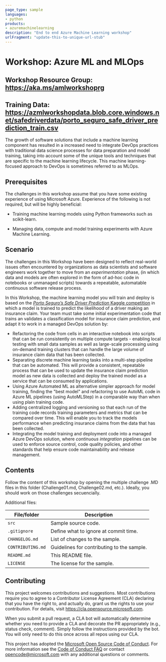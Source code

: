 ```yaml
---
page_type: sample
languages:
- python
products:
- azuremachinelearning
description: "End to end Azure Machine Learning workshop"
urlFragment: "update-this-to-unique-url-stub"
---
```


# Workshop: Azure ML and MLOps 

## Workshop Resource Group: https://aka.ms/amlworkshoprg
## Training Data: https://azmlworkshopdata.blob.core.windows.net/safedriverdata/porto_seguro_safe_driver_prediction_train.csv

The growth of software solutions that include a machine learning component has resulted in a increased need to integrate DevOps practices with traditional data science processes for data preparation and model training, taking into account some of the unique tools and techniques that are specific to the machine learning lifecycle. This machine learning-focused approach to DevOps is sometimes referred to as MLOps.



## Prerequisites

The challenges in this workshop assume that you have some existing experience of using Microsoft Azure. Experience of the following is not required, but will be highly beneficial:

- Training machine learning models using Python frameworks such as scikit-learn.

- Managing data, compute and model training experiments with Azure Machine Learning.

## Scenario

The challenges in this Workshop have been designed to reflect real-world issues often encountered by organizations as data scientists and software engineers work together to move from an *experimentation* phase, (in which data and models are often explored in the form of ad-hoc code in notebooks or unmanaged scripts) towards a repeatable, automatable continuous software release process.

In this Workshop, the machine learning model you will train and deploy is based on the  [*Porto Seguro’s Safe Driver Prediction* Kaggle competition](https://www.kaggle.com/c/porto-seguro-safe-driver-prediction) in which a model is trained to predict the likelihood of a driver making an insurance claim. Your team must take some initial experimentation code that trains an validates a classification model for insurance claim prediction, and adapt it to work in a managed DevOps solution by:

- Refactoring the code from cells in an interactive notebook into scripts that can be run consistently on multiple compute targets - enabling local testing with small data samples as well as large-scale processing using on-demand training clusters that can handle the large volume of insurance claim data that has been collected. 
- Separating discrete machine learning tasks into a multi-step pipeline that can be automated. This will provide a consistent, repeatable process that can be used to update the insurance claim prediction model as new data is collected and deploy the trained model as a service that can be consumed by applications.
- Using Azure Automated ML as alternative simpler approach for model training, finding the "best model" and refactoring to use AutoML code in Azure ML pipelines (using AutoMLStep) in a comparable way than when using plain training code.
- Adding centralized logging and versioning so that each run of the training code records training parameters and metrics that can be compared over time. This will enable you to track the models performance when predicting insurance claims from the data that has been collected.
- Integrating the model training and deployment code into a managed Azure DevOps solution, where *continuous integration* pipelines can be used to enforce source control, code quality policies, and other standards that help ensure code maintainability and release management.

## Contents

Follow the content of this workshop by opening the multiple challenge .MD files in this folder (Challenge01.md, Challenge02.md, etc.). Ideally, you should work on those challenges secuencially.

Additional files:

| File/folder       | Description                                |
|-------------------|--------------------------------------------|
| `src`             | Sample source code.                        |
| `.gitignore`      | Define what to ignore at commit time.      |
| `CHANGELOG.md`    | List of changes to the sample.             |
| `CONTRIBUTING.md` | Guidelines for contributing to the sample. |
| `README.md`       | This README file.                          |
| `LICENSE`         | The license for the sample.                |

## Contributing

This project welcomes contributions and suggestions.  Most contributions require you to agree to a
Contributor License Agreement (CLA) declaring that you have the right to, and actually do, grant us
the rights to use your contribution. For details, visit https://cla.opensource.microsoft.com.

When you submit a pull request, a CLA bot will automatically determine whether you need to provide
a CLA and decorate the PR appropriately (e.g., status check, comment). Simply follow the instructions
provided by the bot. You will only need to do this once across all repos using our CLA.

This project has adopted the [Microsoft Open Source Code of Conduct](https://opensource.microsoft.com/codeofconduct/).
For more information see the [Code of Conduct FAQ](https://opensource.microsoft.com/codeofconduct/faq/) or
contact [opencode@microsoft.com](mailto:opencode@microsoft.com) with any additional questions or comments.
